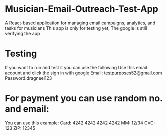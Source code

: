 # Musician-Email-Outreach-Test-App
A React-based application for managing email campaigns, analytics, and tasks for musicians
This app is only for testing yet, The google is still verifying the app
# Testing
If you want to run and test it you can use the following
Use this email account and click the sign in with google
Email: testpurposes52@gmail.com
Password:dragneel123
# For payment you can use random no. and email:
You can use this example:
Card: 4242 4242 4242 4242
MM: 12/34
CVC: 123
ZIP: 12345

